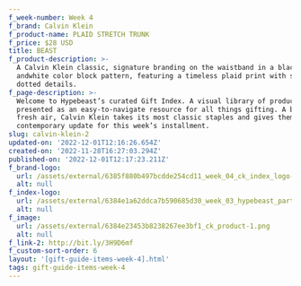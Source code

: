 ```yaml
---
f_week-number: Week 4
f_brand: Calvin Klein
f_product-name: PLAID STRETCH TRUNK
f_price: $28 USD
title: BEAST
f_product-description: >-
  A Calvin Klein classic, signature branding on the waistband in a black
  andwhite color block pattern, featuring a timeless plaid print with subtle
  dotted details.
f_page-description: >-
  Welcome to Hypebeast’s curated Gift Index. A visual library of products is
  presented as an easy-to-navigate resource for all things gifting. A breath of
  fresh air, Calvin Klein takes its most classic staples and gives them a
  contemporary update for this week’s installment.
slug: calvin-klein-2
updated-on: '2022-12-01T12:16:26.654Z'
created-on: '2022-11-28T16:27:03.294Z'
published-on: '2022-12-01T12:17:23.211Z'
f_brand-logo:
  url: /assets/external/6385f880b497bcdde254cd11_week_04_ck_index_logo-white.png
  alt: null
f_index-logo:
  url: /assets/external/6384e1a62ddca7b590685d30_week_03_hypebeast_partner_logo.svg
  alt: null
f_image:
  url: /assets/external/6384e23453b8238267ee3bf1_ck_product-1.png
  alt: null
f_link-2: http://bit.ly/3H9D6mf
f_custom-sort-order: 6
layout: '[gift-guide-items-week-4].html'
tags: gift-guide-items-week-4
---
```



